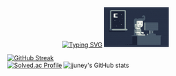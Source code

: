 <link rel="preconnect" href="https://fonts.googleapis.com">
<link rel="preconnect" href="https://fonts.gstatic.com" crossorigin>
<link href="https://fonts.googleapis.com/css2?family=Pushster&display=swap" rel="stylesheet">

<br>
<br>
<br>
<br>
<div align = "center" >

  
[![Typing SVG](https://readme-typing-svg.herokuapp.com?font='Pushster'&color=%236F90F7&size=32&center=true&height=100&lines=Hi+there%2C+I'm+Junhyung;Nice+to+meet+you)](https://git.io/typing-svg)
<img src="https://raw.githubusercontent.com/AVS1508/AVS1508/master/assets/Night-Coding.gif" width="30%">
 
</div>
<div align= "right">


</div>
<div align= "left">
  
[![GitHub Streak](https://streak-stats.demolab.com/?user=jjuney&currStreakNum=2FD3EB&fire=pink&sideLabels=F00&date_format=[Y.]n.j)](https://git.io/streak-stats)  
[![Solved.ac Profile](http://mazassumnida.wtf/api/v2/generate_badge?boj=k6857172)](https://solved.ac/k6857172/) 
![jjuney's GitHub stats](https://github-readme-stats.vercel.app/api?username=jjuney&show_icons=true&theme=white)


</div>
